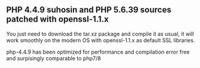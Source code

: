 ## PHP 4.4.9 suhosin and PHP 5.6.39 sources patched with openssl-1.1.x

You just need to download the tar.xz package and compile it as usual,
it will work smoothly on the modern OS with
openssl-1.1.x as default SSL libraries.

php-4.4.9 has been optimized for performance and compilation error free and surpisingly
comparable to php7/8
